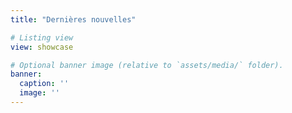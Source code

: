 ```yaml
---
title: "Dernières nouvelles"

# Listing view
view: showcase

# Optional banner image (relative to `assets/media/` folder).
banner:
  caption: ''
  image: ''
---
```

